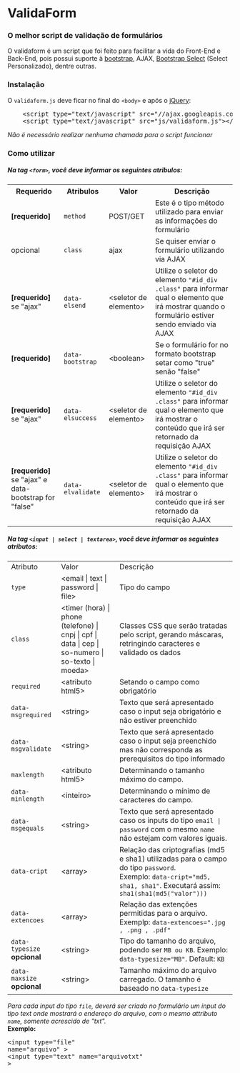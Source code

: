 <h1>ValidaForm</h1>
<h3>O melhor script de validação de formulários</h3>

<p>O validaform é um script que foi feito para facilitar a vida do Front-End e Back-End, pois possui suporte à <a href="http://getbootstrap.com/" target="_blank">bootstrap</a>, AJAX, <a href="http://silviomoreto.github.io/bootstrap-select/" target="_blank">Bootstrap Select</a> (Select Personalizado), dentre outras.</p>

<h3>Instalação</h3>
<p>O <code>validaform.js</code> deve ficar no final do <code>&lt;body&gt;</code> e após o <a href="http://jquery.com/" target="_blank">jQuery</a>:</p>

<pre>
	&lt;script type="text/javascript" src="//ajax.googleapis.com/ajax/libs/jquery/1/jquery.min.js"&gt;&lt;/script&gt;
	&lt;script type="text/javascript" src="js/validaform.js"&gt;&lt;/script&gt;
</pre>

<em>Não é necessário realizar nenhuma chamada para o script funcionar</em>

<h3>Como utilizar</h3>

<h5>Na tag <code>&lt;form&gt;</code>, você deve informar os seguintes atribulos:</h5>

<table>
	<tr>
		<th>Requerido</th>
		<th>Atribulos</th>
		<th>Valor</th>
		<th>Descrição</th>
	</tr>
	<tr>
		<td><b>[requerido]</b></td>
		<td><code>method</code></td>
		<td>POST/GET</td>
		<td>Este é o tipo método utilizado para enviar as informações do formulário</td>
	</tr>
	<tr>
		<td>opcional</td>
		<td><code>class</code></td>
		<td>ajax</td>
		<td>Se quiser enviar o formulário utilizando via AJAX</td>
	</tr>
	<tr>
		<td><b>[requerido]</b><br>se "ajax"</td>
		<td><code>data-elsend</code></td>
		<td>&lt;seletor de elemento&gt;</td>
		<td>Utilize o seletor do elemento <code>"#id_div .class"</code> para informar qual o elemento que irá mostrar quando o formulário estiver sendo enviado via AJAX</td>
	</tr>
	<tr>
		<td><b>[requerido]</b></td>
		<td><code>data-bootstrap</code></td>
		<td>&lt;boolean&gt;</td>
		<td>Se o formulário for no formato bootstrap setar como "true" senão "false"</td>
	</tr>
	<tr>
		<td><b>[requerido]</b><br>se "ajax"</td>
		<td><code>data-elsuccess</code></td>
		<td>&lt;seletor de elemento&gt;</td>
		<td>Utilize o seletor do elemento <code>"#id_div .class"</code> para informar qual o elemento que irá mostrar o conteúdo que irá ser retornado da requisição AJAX</td>
	</tr>
	<tr>
		<td><b>[requerido]</b><br>se "ajax" e data-bootstrap for "false"</td>
		<td><code>data-elvalidate</code></td>
		<td>&lt;seletor de elemento&gt;</td>
		<td>Utilize o seletor do elemento <code>"#id_div .class"</code> para informar qual o elemento que irá mostrar o conteúdo que irá ser retornado da requisição AJAX</td>
	</tr>
</table>

<h5>Na tag <code>&lt;input | select | textarea&gt;</code>, você deve informar os seguintes atributos:</h5>

<table>
	<tr>
		<td>Atributo</td>
		<td>Valor</td>
		<td>Descrição</td>
	</tr>
	<tr>
		<td><code>type</code></td>
		<td>&lt;email | text | password | file&gt;</td>
		<td>Tipo do campo</td>
	</tr>
	<tr>
		<td><code>class</code></td>
		<td>&lt;timer (hora) | phone (telefone) | cnpj | cpf | data | cep | so-numero | so-texto | moeda&gt;</td>
		<td>Classes CSS que serão tratadas pelo script, gerando máscaras, retringindo caracteres e validado os dados</td>
	</tr>
	<tr>
		<td><code>required</code></td>
		<td>&lt;atributo html5&gt;</td>
		<td>Setando o campo como obrigatório</td>
	</tr>
	<tr>
		<td><code>data-msgrequired</code></td>
		<td>&lt;string&gt;</td>
		<td>Texto que será apresentado caso o input seja obrigatório e não estiver preenchido</td>
	</tr>
	<tr>
		<td><code>data-msgvalidate</code></td>
		<td>&lt;string&gt;</td>
		<td>Texto que será apresentado caso o input seja preenchido mas não corresponda as prerequisitos do tipo informado</td>
	</tr>
	<tr>
		<td><code>maxlength</code></td>
		<td>&lt;atributo html5&gt;</td>
		<td>Determinando o tamanho máximo do campo.</td>
	</tr>
	<tr>
		<td><code>data-minlength</code></td>
		<td>&lt;inteiro&gt;</td>
		<td>Determinando o mínimo de caracteres do campo.</td>
	</tr>
	<tr>
		<td><code>data-msgequals</code></td>
		<td>&lt;string&gt;</td>
		<td>Texto que será apresentado caso os inputs do tipo <code>email | password</code> com o mesmo <code>name</code> não estejam com valores iguais.</td>
	</tr>
	<tr>
		<td><code>data-cript</code></td>
		<td>&lt;array&gt;</td>
		<td>Relação das criptografias (md5 e sha1) utilizadas para o campo do tipo <code>password</code>. <br>Exemplo: <code>data-cript="md5, sha1, sha1"</code>. Executará assim: <code>sha1(sha1(md5("valor")))</code></td>
	</tr>
	<tr>
		<td><code>data-extencoes</code></td>
		<td>&lt;array&gt;</td>
		<td>Relação das extenções permitidas para o arquivo. Exemplp: <code>data-extencoes=".jpg , .png , .pdf"</code></td>
	</tr>
	<tr>
		<td><code>data-typesize</code> <strong>opcional</strong></td>
		<td>&lt;string&gt;</td>
		<td>Tipo do tamanho do arquivo, podendo ser <code>MB ou KB</code>. Exemplo: <code>data-typesize="MB"</code>. Default: <code>KB</code></td>
	</tr>
	<tr>
		<td><code>data-maxsize</code> <strong>opcional</strong></td>
		<td>&lt;string&gt;</td>
		<td>Tamanho máximo do arquivo carregado. O tamanho é baseado no <code>data-typesize</code></td>
	</tr>
</table>

<em>Para cada input do tipo <code>file</code>, deverá ser criado no formulário um input do tipo text onde mostrará o endereço do arquivo, com o mesmo attributo <code>name</code>, somente acrescido de "txt".</em> <br><strong>Exemplo:</strong><br> <pre>&lt;input type="file" name="arquivo" &gt; <br>&lt;input type="text" name="arquivotxt" &gt;</pre>